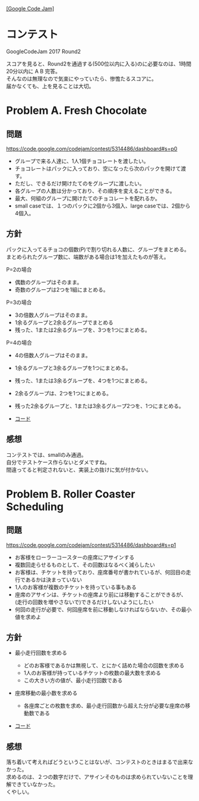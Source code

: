 <!-- --*-coding:utf-8-*-- -->
 
[\[Google Code Jam\]](../README.md)

# コンテスト
GoogleCodeJam 2017 Round2

スコアを見ると、Round2を通過する(500位以内に入る)のに必要なのは、1時間20分以内に A B 完答。  
そんなのは無理なので気楽にやっていたら、惨憺たるスコアに。  
届かなくても、上を見ることは大切。  


# Problem A. Fresh Chocolate
## 問題
https://code.google.com/codejam/contest/5314486/dashboard#s=p0

+ グループで来る人達に、1人1個チョコレートを渡したい。
+ チョコレートはパックに入っており、空になったら次のパックを開けて渡す。
+ ただし、できるだけ開けたてのをグループに渡したい。
+ 各グループの人数は分かっており、その順序を変えることができる。
+ 最大、何組のグループに開けたてのチョコレートを配れるか。
+ small caseでは、１つのパックに2個から3個入、large caseでは、2個から4個入。


## 方針
パックに入ってるチョコの個数(P)で割り切れる人数に、グルーブをまとめる。  
まとめられたグループ数に、端数がある場合は1を加えたものが答え。  

P=2の場合
+ 偶数のグループはそのまま。
+ 奇数のグループは2つを1組にまとめる。

P=3の場合
+ 3の倍数人グループはそのまま。
+ 1余るグループと2余るグループでまとめる
+ 残った、1または2余るグループを、3つを1つにまとめる。

P=4の場合
+ 4の倍数人グループはそのまま。
+ 1余るグループと3余るグループを1つにまとめる。
+ 残った、1または3余るグループを、4つを1つにまとめる。
+ 2余るグループは、2つを1つにまとめる。
+ 残った2余るグループと、1または3余るグループ2つを、1つにまとめる。


+ [コード](a.py)

## 感想
コンテストでは、smallのみ通過。  
自分でテストケース作らないとダメですね。  
間違ってると判定されないと、実装上の抜けに気が付かない。  


# Problem B. Roller Coaster Scheduling
## 問題
https://code.google.com/codejam/contest/5314486/dashboard#s=p1

+ お客様をローラーコースターの座席にアサインする
+ 複数回走らせるものとして、その回数はなるべく減らしたい
+ お客様は、チケットを持っており、座席番号が書かれているが、何回目の走行であるかは決まっていない
+ 1人のお客様が複数のチケットを持っている事もある
+ 座席のアサインは、チケットの座席より前には移動することができるが、(走行の回数を増やさないで)できるだけしないようにしたい
+ 何回の走行が必要で、何回座席を前に移動しなければならないか、その最小値を求めよ


## 方針
+ 最小走行回数を求める
  + どのお客様であるかは無視して、とにかく詰めた場合の回数を求める
  + 1人のお客様が持っているチケットの枚数の最大数を求める
  + この大きい方の値が、最小走行回数である
+ 座席移動の最小数を求める
  + 各座席ごとの枚数を求め、最小走行回数から超えた分が必要な座席の移動数である

+ [コード](b.py)

## 感想
落ち着いて考えればどうということはないが、コンテストのときはまるで出来なかった。  
求めるのは、２つの数字だけで、アサインそのものは求められていないことを理解できていなかった。  
くやしい。  
